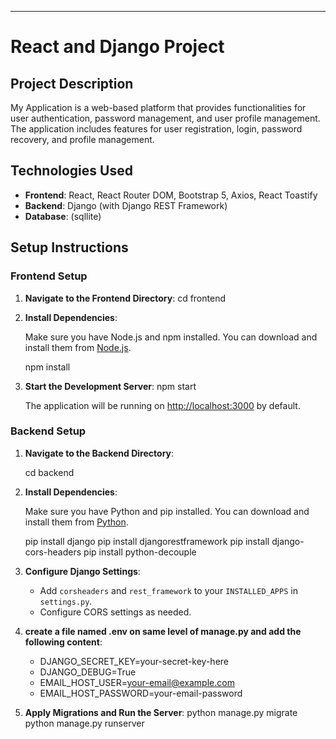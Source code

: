 
---
# React and Django Project

## Project Description

My Application is a web-based platform that provides functionalities for user authentication, password management, and user profile management. The application includes features for user registration, login, password recovery, and profile management.

## Technologies Used

- **Frontend**: React, React Router DOM, Bootstrap 5, Axios, React Toastify
- **Backend**: Django (with Django REST Framework)
- **Database**: (sqllite)

## Setup Instructions

### Frontend Setup

1. **Navigate to the Frontend Directory**:
   cd frontend

2. **Install Dependencies**:

   Make sure you have Node.js and npm installed. You can download and install them from [Node.js](https://nodejs.org/).

   npm install


3. **Start the Development Server**:
   npm start
   

   The application will be running on [http://localhost:3000](http://localhost:3000) by default.

### Backend Setup

1. **Navigate to the Backend Directory**:

   cd backend

2. **Install Dependencies**:

   Make sure you have Python and pip installed. You can download and install them from [Python](https://www.python.org/).

    pip install django
    pip install djangorestframework
    pip install django-cors-headers
    pip install python-decouple


3. **Configure Django Settings**:

   - Add `corsheaders` and `rest_framework` to your `INSTALLED_APPS` in `settings.py`.
   - Configure CORS settings as needed.

3. **create a file named .env on same level of manage.py and add the following content**:

    - DJANGO_SECRET_KEY=your-secret-key-here
    - DJANGO_DEBUG=True
    - EMAIL_HOST_USER=your-email@example.com
    - EMAIL_HOST_PASSWORD=your-email-password


4. **Apply Migrations and Run the Server**:
   python manage.py migrate
   python manage.py runserver
   
